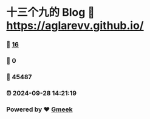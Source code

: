 # 十三个九的 Blog :link: https://aglarevv.github.io/ 
### :page_facing_up: [16](https://aglarevv.github.io//tag.html) 
### :speech_balloon: 0 
### :hibiscus: 45487 
### :alarm_clock: 2024-09-28 14:21:19 
### Powered by :heart: [Gmeek](https://github.com/Meekdai/Gmeek)
